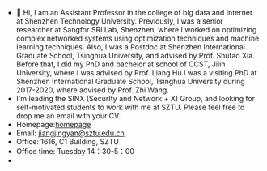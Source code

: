 - 👋 Hi, I am an Assistant Professor in the college of big data and Internet at Shenzhen Technology University. Previously, I was a senior researcher at Sangfor SRI Lab, Shenzhen, where I worked on optimizing complex networked systems using optimization techniques and machine learning techniques. Also, I was a Postdoc at Shenzhen International Graduate School, Tsinghua University, and advised by Prof. Shutao Xia. Before that, I did my PhD and bachelor at school of CCST, Jilin University, where I was advised by Prof. Liang Hu I was a visiting PhD at Shenzhen International Graduate School, Tsinghua University during 2017-2020, where advised by Prof. Zhi Wang.
- I'm leading the SINX (SecurIty and Network + X) Group, and looking for self-motivated students to work with me at SZTU. Please feel free to drop me an email with your CV.
- Homepage:[homepage](jiangjingyan.com)
- Email: jiangjingyan@sztu.edu.cn
- Office: 1616, C1 Building, SZTU
- Office time: Tuesday 14：30-5：00
- 
<!---
SZTU-Courses/SZTU-Courses is a ✨ special ✨ repository because its `README.md` (this file) appears on your GitHub profile.
You can click the Preview link to take a look at your changes.
--->
